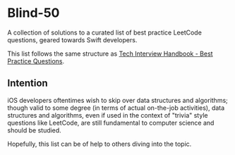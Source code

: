 # Blind-50

A collection of solutions to a curated list of best practice LeetCode questions, geared towards Swift developers.

This list follows the same structure as [Tech Interview Handbook - Best Practice Questions](https://www.techinterviewhandbook.org/best-practice-questions/).

## Intention

iOS developers oftentimes wish to skip over data structures and algorithms; though valid to some degree (in terms of actual on-the-job activities), data structures and algorithms, even if used in the context of "trivia" style questions like LeetCode, are still fundamental to computer science and should be studied. 

Hopefully, this list can be of help to others diving into the topic.